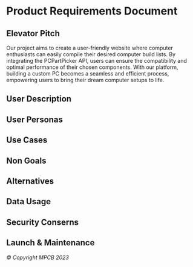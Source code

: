 # Product Requirements Document

## Elevator Pitch
Our project aims to create a user-friendly website where computer enthusiasts can easily compile their desired computer build lists. By integrating the PCPartPicker API, users can ensure the compatibility and optimal performance of their chosen components. With our platform, building a custom PC becomes a seamless and efficient process, empowering users to bring their dream computer setups to life.

## User Description

## User Personas

## Use Cases

## Non Goals

## Alternatives

## Data Usage

## Security Conserns

## Launch & Maintenance


*© Copyright MPCB 2023*